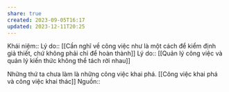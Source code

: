 ```yaml
---
share: true
created: 2023-09-05T16:17
updated: 2023-12-11T20:25
---
```

Khái niệm:: 
Lý do:: [[Cần nghĩ về công việc như là một cách để kiểm định giả thiết, chứ không phải chỉ để hoàn thành]]
Lý do:: [[Quản lý công việc và quản lý kiến thức không thể tách rời nhau]]

Những thứ ta chưa làm là những công việc khai phá. [[Công việc khai phá và công việc khai thác]]
Nguồn:: 